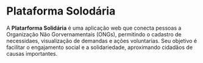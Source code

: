 # Plataforma Solodária

A **Platarforma Solidária** é uma aplicação web que conecta pessoas a Organização Não Gorvernamentais (ONGs), permitindo o cadastro de necessidaes, visualização de demandas e ações voluntarias. Seu objetivo é facilitar o engajamento social e a solidariedade, aproximando cidadãos de causas importantes.